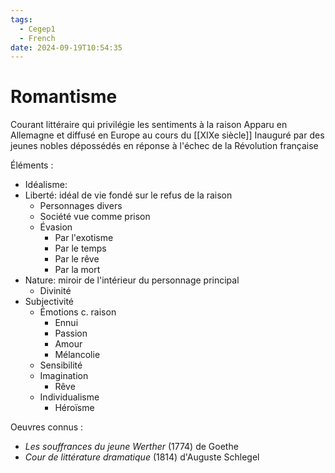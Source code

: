 ```yaml
---
tags:
  - Cegep1
  - French
date: 2024-09-19T10:54:35
---
```


# Romantisme

Courant littéraire qui privilégie les sentiments à la raison
Apparu en Allemagne et diffusé en Europe au cours du [[XIXe siècle]]
Inauguré par des jeunes nobles dépossédés en réponse à l'échec de la Révolution française

Éléments :

- Idéalisme: 
- Liberté: idéal de vie fondé sur le refus de la raison
	- Personnages divers
	- Société vue comme prison
	- Évasion
		- Par l'exotisme
		- Par le temps
		- Par le rêve
		- Par la mort
- Nature: miroir de l'intérieur du personnage principal 
	- Divinité
- Subjectivité
	- Émotions c. raison
		- Ennui
		- Passion
		- Amour
		- Mélancolie
	- Sensibilité
	- Imagination
		- Rêve
	- Individualisme
		- Héroïsme

Oeuvres connus :

- *Les souffrances du jeune Werther* (1774) de Goethe
- *Cour de littérature dramatique* (1814) d'Auguste Schlegel